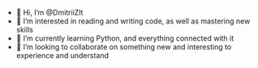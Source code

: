 - 👋 Hi, I’m @DmitriiZlt
- 👀 I’m interested in reading and writing code, as well as mastering new skills
- 🌱 I’m currently learning Python, and everything connected with it
- 💞️ I’m looking to collaborate on something new and interesting to experience and understand

<!---
DmitriiZlt/DmitriiZlt is a ✨ special ✨ repository because its `README.md` (this file) appears on your GitHub profile.
You can click the Preview link to take a look at your changes.
--->
